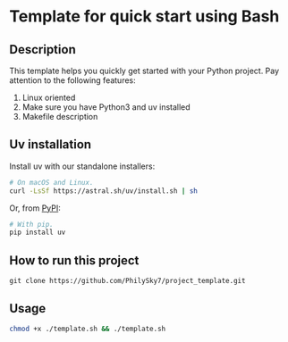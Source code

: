 # Template for quick start using Bash

## Description

This template helps you quickly get started with your Python project.
Pay attention to the following features:
1. Linux oriented
2. Make sure you have Python3 and uv installed
3. Makefile description

## Uv installation

Install uv with our standalone installers:

```bash
# On macOS and Linux.
curl -LsSf https://astral.sh/uv/install.sh | sh
```

Or, from [PyPI](https://pypi.org/project/uv/):

```bash
# With pip.
pip install uv
```

## How to run this project

```
git clone https://github.com/PhilySky7/project_template.git
```

## Usage

```bash
chmod +x ./template.sh && ./template.sh
```

